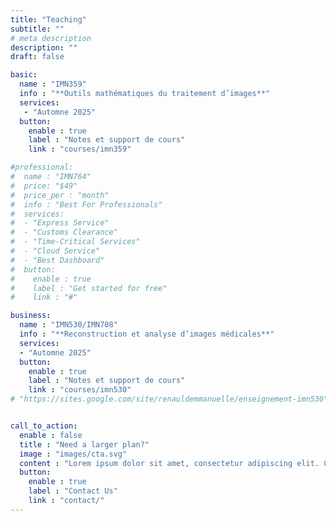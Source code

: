 ```yaml
---
title: "Teaching"
subtitle: ""
# meta description
description: ""
draft: false

basic:
  name : "IMN359"
  info : "**Outils mathématiques du traitement d’images**"
  services:
   - "Automne 2025"
  button:
    enable : true
    label : "Notes et support de cours"
    link : "courses/imn359"

#professional:
#  name : "IMN764"
#  price: "$49"
#  price_per : "month"
#  info : "Best For Professionals"
#  services:
#  - "Express Service"
#  - "Customs Clearance"
#  - "Time-Critical Services"
#  - "Cloud Service"
#  - "Best Dashboard"
#  button:
#    enable : true
#    label : "Get started for free"
#    link : "#"

business:
  name : "IMN530/IMN708"
  info : "**Reconstruction et analyse d’images médicales**"
  services:
  - "Automne 2025"
  button:
    enable : true
    label : "Notes et support de cours"
    link : "courses/imn530"
# "https://sites.google.com/site/renauldemmanuelle/enseignement-imn530"


call_to_action:
  enable : false
  title : "Need a larger plan?"
  image : "images/cta.svg"
  content : "Lorem ipsum dolor sit amet, consectetur adipiscing elit. Consequat tristique eget amet, tempus eu at consecttur."
  button:
    enable : true
    label : "Contact Us"
    link : "contact/"
---
```

